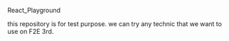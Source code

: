React_Playground

this repository is for test purpose.
we can try any technic that we want to use on F2E 3rd.
